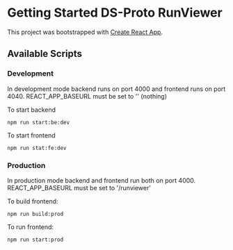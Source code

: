 # Getting Started DS-Proto RunViewer

This project was bootstrapped with [Create React App](https://github.com/facebook/create-react-app).

## Available Scripts

### Development

In development mode backend runs on port 4000 and frontend runs on port 4040.
REACT_APP_BASEURL must be set to '' (nothing)

To start backend
```
npm run start:be:dev
```

To start frontend
```
npm run stat:fe:dev
```


### Production

In production mode backend and frontend run both on port 4000.
REACT_APP_BASEURL must be set to '/runviewer'

To build frontend:
```
npm run build:prod
```

To run frontend:
```
npm run start:prod
```

